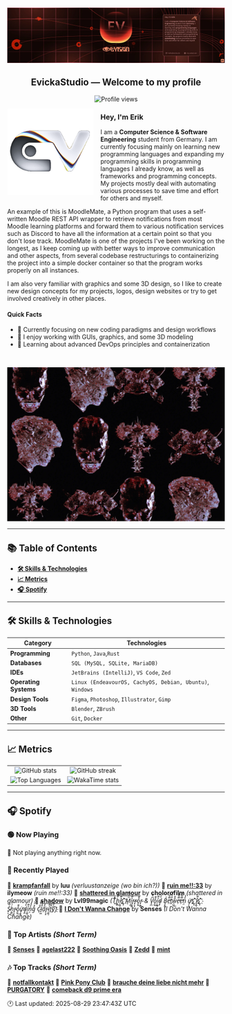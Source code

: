 <p align="center">
  <img src="assets/banner_2.webp" alt="Evicka Studio Banner" />
</p>

<h2 align="center">EvickaStudio — Welcome to my profile</h2>

<p align="center">
  <img src="https://komarev.com/ghpvc/?username=EvickaStudio&style=plastic&abbreviated=true&color=ff69b4" alt="Profile views" />
  <!-- Centering reference: using container alignment per CSS text-align guidance -->
</p>

<p>
  <img align="left" src="assets/liquid-logo-500.gif" alt="Evicka EV Logo" width="200" style="margin-right: 16px; margin-bottom: 8px;"/>
</p>

<h3>Hey, I'm Erik</h3>
<p>
  I am a <strong>Computer Science & Software Engineering</strong> student from
  Germany. I am currently focusing mainly on learning new programming
  languages and expanding my programming skills in programming languages I
  already know, as well as frameworks and programming concepts. My projects
  mostly deal with automating various processes to save time and effort for
  others and myself.
</p>
<p>
  An example of this is MoodleMate, a Python program that uses a
  self-written Moodle REST API wrapper to retrieve notifications from most
  Moodle learning platforms and forward them to various notification
  services such as Discord to have all the information at a certain point
  so that you don't lose track. MoodleMate is one of the projects I've been
  working on the longest, as I keep coming up with better ways to improve
  communication and other aspects, from several codebase restructurings to
  containerizing the project into a simple docker container so that the
  program works properly on all instances.
</p>
<p>
  I am also very familiar with graphics and some 3D design, so I like to
  create new design concepts for my projects, logos, design websites or try
  to get involved creatively in other places.
</p>

<h4>Quick Facts</h4>
<ul>
  <li>🔬 Currently focusing on new coding paradigms and design workflows</li>
  <li>👀 I enjoy working with GUIs, graphics, and some 3D modeling</li>
  <li>🌱 Learning about advanced DevOps principles and containerization</li>
  
</ul>

<br clear="left"/>

<p align="center">
  <img src="assets/evkheadpostersmol.webp" alt="Evicka poster collage" />
</p>

---

## 📚 Table of Contents

- **[🛠️ Skills & Technologies](#️-skills--technologies)**
- **[📈 Metrics](#-metrics)**
- **[🎧 Spotify](#-spotify)**

---

## 🛠️ Skills & Technologies

| **Category**          | **Technologies**                                                                                                 |
|-----------------------|------------------------------------------------------------------------------------------------------------------|
| **Programming**       | `Python`, `Java`,`Rust`                                                                                           |
| **Databases**         | `SQL (MySQL, SQLite, MariaDB)`                                                                                   |
| **IDEs**              | `JetBrains (IntelliJ)`, `VS Code`, `Zed`                                                                         |
| **Operating Systems** | `Linux (EndeavourOS, CachyOS, Debian, Ubuntu)`, `Windows`                                                        |
| **Design Tools**      | `Figma`, `Photoshop`, `Illustrator`, `Gimp`                                                                      |
| **3D Tools**          | `Blender`, `ZBrush`                                                                                              |
| **Other**             | `Git`, `Docker`                                                                                                  |

---

## 📈 Metrics

<table>
  <tr>
    <td align="center">
      <img src="https://github-readme-stats.vercel.app/api?username=EvickaStudio&show=reviews,discussions_started,discussions_answered,prs_merged,prs_merged_percentage&show_icons=true&theme=transparent" alt="GitHub stats" width="100%" />
    </td>
    <td align="center">
      <img src="https://github-readme-streak-stats.herokuapp.com/?user=EvickaStudio&theme=transparent" alt="GitHub streak" width="100%" />
    </td>
  </tr>
  <tr>
    <td align="center">
      <img src="https://github-readme-stats.vercel.app/api/top-langs/?username=EvickaStudio&theme=transparent&layout=compact" alt="Top Languages" width="100%" />
    </td>
    <td align="center">
      <img src="https://github-readme-stats.vercel.app/api/wakatime?username=evickastudio&layout=compact&theme=transparent" alt="WakaTime stats" width="100%" />
    </td>
  </tr>
</table>

---

## 🎧 Spotify

<!-- SPOTIFY-START -->


### 🟢 Now Playing

🎵 Not playing anything right now.



### 📜 Recently Played

🎤 **[krampfanfall](https://open.spotify.com/track/0tLYB5iaazZ0K2OgAdDuTJ)** by **luu** *(verluustanzeige (wo bin ich?))*
🎤 **[ruin me!!:33](https://open.spotify.com/track/1vSEai3FhujneLPLze0N7m)** by **ilymeow** *(ruin me!!:33)*
🎤 **[shattered in glamour](https://open.spotify.com/track/3OYxAyOuXr7ptGXYLVoqqJ)** by **cholorofilm** *(shattered in glamour)*
🎤 **[shadow](https://open.spotify.com/track/4aeX5Sm8nPy3xEFNJXb77e)** by **Lvl99magic** *(T̨͈͗̌ͥḣ̖̻͛̓ỉ͔͖̜͌s̠҉͍͊ͅ M͉̅ͮ͒ͤỉ͔͖̜͌r̴̨̦͕̝r̴̨̦͕̝o̯̱̊͊͢r̴̨̦͕̝ & V̘̪͆̂̅o̯̱̊͊͢ỉ͔͖̜͌ḑ̴̞͛̒ B̩͎͍̾ͅẹ̿͋̒̕t̲̂̓ͩ̑w̦̺̐̐͟ẹ̿͋̒̕ẹ̿͋̒̕ṇ̤͛̒̍ ư̡͕̭̇s̠҉͍͊ͅ ỉ͔͖̜͌s̠҉͍͊ͅ S̵̙͕̀̃ḣ̖̻͛̓r̴̨̦͕̝o̯̱̊͊͢ư̡͕̭̇ḑ̴̞͛̒ỉ͔͖̜͌ṇ̤͛̒̍ĝ̽̓̀͑ C̵͉͋̔͞l̙͖̑̾ͣā̤̓̍͘r̴̨̦͕̝ỉ͔͖̜͌t̲̂̓ͩ̑y҉̃̀̋̑)*
🎤 **[I Don't Wanna Change](https://open.spotify.com/track/7qVo8ICnNp6vP5h7XLQeT7)** by **Senses** *(I Don't Wanna Change)*



### 🌟 Top Artists *(Short Term)*

🥇 [**Senses**](https://open.spotify.com/artist/2soiLmeGhmq9uQ9fqZm3KA)
🥈 [**agelast222**](https://open.spotify.com/artist/05jZ0T8kKQUA7Cd58RLiL0)
🥉 [**Soothing Oasis**](https://open.spotify.com/artist/1HON4xJAWJNuUpb6G64bNr)
🏅 [**Zedd**](https://open.spotify.com/artist/2qxJFvFYMEDqd7ui6kSAcq)
🏅 [**mint**](https://open.spotify.com/artist/18ZZFZYue9xTQel14oTWBd)



### 🎶 Top Tracks *(Short Term)*

🥇 [**notfallkontakt**](https://open.spotify.com/track/0IPMXUCfYjnY1dzyXskUNo)
🥈 [**Pink Pony Club**](https://open.spotify.com/track/6393yGahSJ9slVdOwSxOVR)
🥉 [**brauche deine liebe nicht mehr**](https://open.spotify.com/track/5uLdsrnhX6YRyLeBVTSMVO)
🏅 [**PURGATORY**](https://open.spotify.com/track/2NAPXTRUMaXW4Pf3606hHL)
🏅 [**comeback d9 prime era**](https://open.spotify.com/track/5duwgbDJtY88MEAfXE0cd9)


🕐 Last updated: 2025-08-29 23:47:43Z UTC
<!-- SPOTIFY-END -->
